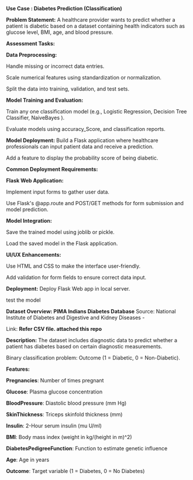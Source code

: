 **Use Case : Diabetes Prediction (Classification)**

**Problem Statement:**
A healthcare provider wants to predict whether a patient is diabetic based on a dataset containing health indicators such as glucose level, BMI, age, and blood pressure.

**Assessment Tasks:**

**Data Preprocessing:**

Handle missing or incorrect data entries.

Scale numerical features using standardization or normalization.

Split the data into training, validation, and test sets.

**Model Training and Evaluation:**

Train any one classification model (e.g., Logistic Regression, Decision Tree Classifier, NaiveBayes ).

Evaluate models using accuracy_Score, and classification reports.

**Model Deployment:**
Build a Flask application where healthcare professionals can input patient data and receive a prediction.

Add a feature to display the probability score of being diabetic.

**Common Deployment Requirements:**

**Flask Web Application:**

Implement input forms to gather user data.

Use Flask's @app.route and POST/GET methods for form submission and model prediction.

**Model Integration:**

Save the trained model using joblib or pickle.

Load the saved model in the Flask application.

**UI/UX Enhancements:**

Use HTML and CSS to make the interface user-friendly.

Add validation for form fields to ensure correct data input.

**Deployment:**
Deploy Flask Web app in local server.

test the model 

**Dataset Overview: PIMA Indians Diabetes Database**
Source: National Institute of Diabetes and Digestive and Kidney Diseases  - 

Link: **Refer CSV file. attached this repo**

**Description:**
The dataset includes diagnostic data to predict whether a patient has diabetes based on certain diagnostic measurements.

Binary classification problem: Outcome (1 = Diabetic, 0 = Non-Diabetic).

**Features:**

**Pregnancies**: Number of times pregnant

**Glucose**: Plasma glucose concentration

**BloodPressure**: Diastolic blood pressure (mm Hg)

**SkinThickness**: Triceps skinfold thickness (mm)

**Insulin**: 2-Hour serum insulin (mu U/ml)

**BMI**: Body mass index (weight in kg/(height in m)^2)

**DiabetesPedigreeFunction**: Function to estimate genetic influence

**Age**: Age in years

**Outcome**: Target variable (1 = Diabetes, 0 = No Diabetes)


